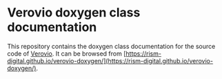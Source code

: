 # Verovio doxygen class documentation

This repository contains the doxygen class documentation for the source code of [Verovio](https://www.github.com/rism-digital/verovio). It can be browsed from [https://rism-digital.github.io/verovio-doxygen/](https://rism-digital.github.io/verovio-doxygen/).
